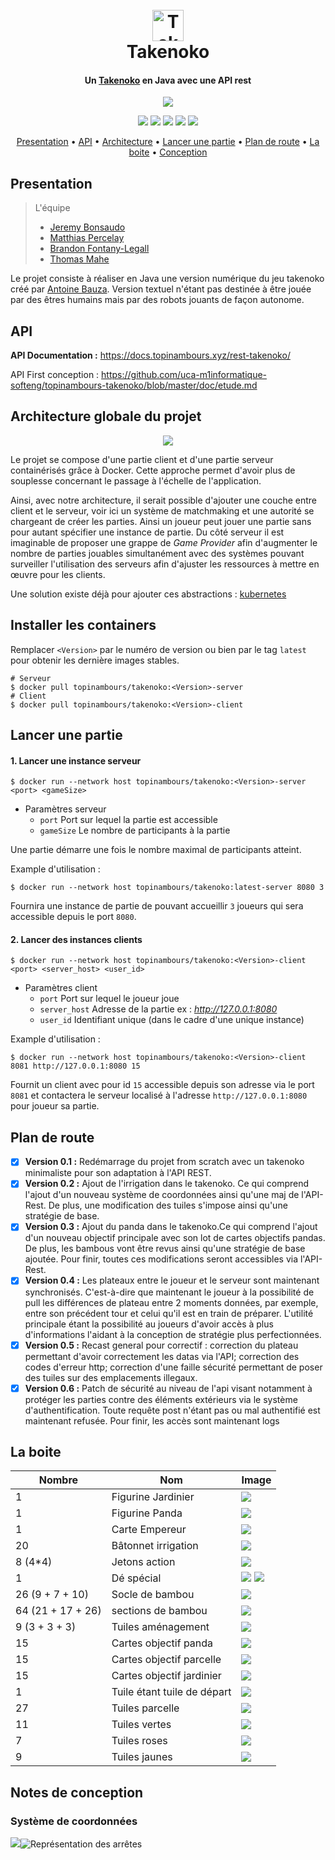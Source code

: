 
<h1 align="center">
  <br>
  <a href="https://github.com/uca-m1informatique-softeng/topinambours-takenoko"><img src="http://takenoko.hamlab.fr/img/logo.png" alt="Takenoko" width="50px"></a>
  <br>
Takenoko
  <br>
</h1>

<h4 align="center">Un  <a href="http://jeuxstrategie1.free.fr/jeu_takenoko/regle.pdf" target="_blank">Takenoko</a> en Java avec une API rest</h4>

<p align="center">
<a href="https://sonarcloud.io/dashboard?id=topinambours%3Atopinambours-takenoko" target="_blank"><img src="https://sonarcloud.io/api/project_badges/quality_gate?project=topinambours%3Atopinambours-takenoko"></a>
</p>

<p align="center">
<img src="https://travis-ci.com/uca-m1informatique-softeng/topinambours-takenoko.svg?token=ddDp96SuTBDWqbwuapYh&branch=master">
<a href="https://cloud.docker.com/u/topinambours/repository/docker/topinambours/takenoko" target="_blank"><img src="https://img.shields.io/docker/automated/topinambours/takenoko.svg"></a>
<a href="https://cloud.docker.com/u/topinambours/repository/docker/topinambours/takenoko" target="_blank"><img src="https://img.shields.io/docker/pulls/topinambours/takenoko.svg"></a>
<a href="https://sonarcloud.io/dashboard?id=topinambours%3Atopinambours-takenoko" target="_blank"><img src="https://sonarcloud.io/api/project_badges/measure?project=topinambours%3Atopinambours-takenoko&metric=coverage"></a>
<a href="https://sonarcloud.io/dashboard?id=topinambours%3Atopinambours-takenoko" target="_blank"><img src="https://sonarcloud.io/api/project_badges/measure?project=topinambours%3Atopinambours-takenoko&metric=ncloc"></a>
</p>

<p align="center">
  <a href="#presentation">Presentation</a> •
  <a href="#api">API</a> •
  <a href="#architecture-globale-du-projet">Architecture</a> •
  <a href="#lancer-une-partie">Lancer une partie</a> •
  <a href="#plan-de-route">Plan de route</a> •
   <a href="#la-boite">La boite</a> •
  <a href="#notes-de-conception">Conception</a> 
</p>


## Presentation

> L'équipe 
> - [Jeremy Bonsaudo](https://github.com/JeremyBonsaudo)
 >- [Matthias Percelay](https://github.com/MatthiasPercelay)
> - [Brandon Fontany-Legall](https://github.com/FontanyLegall-Brandon)
 >- [Thomas Mahe](https://github.com/Mahe-Thomas)

Le projet consiste à réaliser en Java une version numérique du jeu takenoko créé par [Antoine Bauza](http://www.antoinebauza.fr/?tag=takenoko).
Version textuel n'étant pas destinée à être jouée par des êtres humains mais par des robots jouants de façon autonome.

## API
**API Documentation :** https://docs.topinambours.xyz/rest-takenoko/

API First conception : https://github.com/uca-m1informatique-softeng/topinambours-takenoko/blob/master/doc/etude.md

## Architecture globale du projet
<p align="center">
<img src="https://topinambours.xyz/assets/img/projects/takenoko-rest-api/app-diag.png">
</p>
Le projet se compose d'une partie client et d'une partie serveur containérisés grâce à Docker. Cette approche permet d'avoir plus de souplesse concernant le passage à l'échelle de l'application. 

Ainsi, avec notre architecture, il serait possible d'ajouter une couche entre client et le serveur, voir ici un système de matchmaking et une autorité se chargeant de créer les parties. Ainsi un joueur peut jouer une partie sans pour autant spécifier une instance de partie. Du côté serveur il est imaginable de proposer une grappe de *Game Provider* afin d'augmenter le nombre de parties jouables simultanément avec des systèmes pouvant surveiller l'utilisation des serveurs afin d'ajuster les ressources à mettre en œuvre pour les clients.

Une solution existe déjà pour ajouter ces abstractions : [kubernetes](https://kubernetes.io)

## Installer les containers 
Remplacer `<Version>` par le numéro de version ou bien par le tag `latest` pour obtenir les dernière images stables.
```console
# Serveur
$ docker pull topinambours/takenoko:<Version>-server
# Client
$ docker pull topinambours/takenoko:<Version>-client
```

## Lancer une partie
#### 1. Lancer une instance serveur
```console
$ docker run --network host topinambours/takenoko:<Version>-server <port> <gameSize>
```

 - Paramètres serveur
	 - `port` Port sur lequel la partie est accessible
	 - `gameSize` Le nombre de participants à la partie 

Une partie démarre une fois le nombre maximal de participants atteint.

Example d'utilisation : 
```console
$ docker run --network host topinambours/takenoko:latest-server 8080 3
```
Fournira une instance de partie de pouvant accueillir `3` joueurs qui sera accessible depuis le port `8080`.

#### 2. Lancer des instances clients

```console
$ docker run --network host topinambours/takenoko:<Version>-client <port> <server_host> <user_id>
```

 - Paramètres client
	 - `port` Port sur lequel le joueur joue
	 - `server_host` Adresse de la partie ex : *http://127.0.0.1:8080*
	 - `user_id` Identifiant unique (dans le cadre d'une unique instance)

Example d'utilisation : 
```console
$ docker run --network host topinambours/takenoko:<Version>-client 8081 http://127.0.0.1:8080 15
```
Fournit un client avec pour id `15` accessible depuis son adresse via le port `8081` et contactera le serveur localisé à l'adresse `http://127.0.0.1:8080` pour joueur sa partie.

## Plan de route

 - [x] **Version 0.1 :** Redémarrage du projet from scratch avec un takenoko minimaliste pour son adaptation à l'API REST.
 - [x] **Version 0.2 :** Ajout de l'irrigation dans le takenoko. Ce qui comprend l'ajout d'un nouveau système de coordonnées ainsi qu'une maj de l'API-Rest. De plus, une modification des tuiles s'impose ainsi qu'une stratégie de base.
 - [x] **Version 0.3 :** Ajout du panda dans le takenoko.Ce qui comprend l'ajout d'un nouveau objectif principale avec son lot de cartes objectifs pandas. De plus, les bambous vont être revus ainsi qu'une stratégie de base ajoutée. Pour finir, toutes ces modifications seront accessibles via l'API-Rest. 
 - [x] **Version 0.4 :** Les plateaux entre le joueur et le serveur sont maintenant synchronisés. C'est-à-dire que maintenant le joueur à la possibilité de pull les différences de plateau entre 2 moments données, par exemple, entre son précédent tour et celui qu'il est en train de préparer. L'utilité principale étant la possibilité au joueurs d'avoir accès à plus d'informations l'aidant à la conception de stratégie plus perfectionnées.
 - [x] **Version 0.5 :** Recast general pour correctif : correction du plateau permettant d'avoir correctement les datas via l'API; correction des codes d'erreur http; correction d'une faille sécurité permettant de poser des tuiles sur des emplacements illegaux.
 - [x] **Version 0.6 :** Patch de sécurité au niveau de l'api visant notamment à protéger les parties contre des éléments extérieurs via le système d'authentification. Toute requête post n'étant pas ou mal authentifié est maintenant refusée. Pour finir, les accès sont maintenant logs

## La boite

|Nombre| Nom | Image 
|--|--|--|
| 1 | Figurine Jardinier |![](https://image.ibb.co/g8mXE9/1.jpg)  
| 1 | Figurine Panda |  ![](https://image.ibb.co/cvs3nU/penda_1.jpg) 
| 1 |Carte Empereur|  ![](https://image.ibb.co/dkt17U/carte1_1.jpg)
| 20 | Bâtonnet irrigation|  ![](http://jeuxstrategieter.free.fr/jeu_takenoko/pion3.jpg) 
| 8 (4*4) |Jetons action|  ![](http://jeuxstrategieter.free.fr/jeu_takenoko/pion4.jpg)
| 1 | Dé spécial | ![](https://image.ibb.co/fLOb7U/de_1.jpg) ![](http://jeuxstrategieter.free.fr/jeu_takenoko/dev_de.jpg)  
| 26 (9 + 7 + 10)| Socle de bambou|  ![](https://image.ibb.co/kpDhgp/pion1_1.jpg) 
|64 (21 + 17 + 26)| sections de bambou|  ![](https://image.ibb.co/cGW7E9/pion2_1.jpg) 
|9 (3 + 3 + 3)| Tuiles aménagement| ![](https://image.ibb.co/eUMcgp/tuile_1.jpg)
|15| Cartes objectif panda | ![](https://image.ibb.co/i1S3nU/carte4_1.jpg)  
|15| Cartes objectif parcelle | ![](https://image.ibb.co/bwrw7U/carteb_1.jpg) 
|15| Cartes objectif jardinier |![](https://image.ibb.co/ehOb7U/cartef_1.jpg)  
|1| Tuile étant tuile de départ| ![](https://image.ibb.co/cKkTMp/tuile1_1.jpg)  
|27 |Tuiles parcelle  |![](https://image.ibb.co/fZfOnU/tuile2_1.jpg)  
|11 |Tuiles vertes  |![](https://image.ibb.co/cd1USU/tuile3_1.jpg)  
|7| Tuiles roses|  ![](https://image.ibb.co/n3jQj9/tuile5_1.jpg)  
|9|Tuiles jaunes| ![](https://image.ibb.co/m7P2Wp/tuile7_1.jpg) 


## Notes de conception

### Système de coordonnées
![](https://image.ibb.co/c04o6p/Capture_de_2018_09_26_14_25_13.png)![Représentation des arrêtes](https://image.ibb.co/c87Y6p/Screenshot_at_Sep_26_14_15_37.png)
